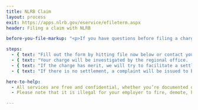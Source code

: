 ```yaml
---
title: NLRB Claim
layout: process
exit: https://apps.nlrb.gov/eservice/efileterm.aspx
header: Filing a claim with NLRB

before-you-file-markup: "<p>If you have questions before filing a charge or petition, you can call us at 1-866-667-NLRB or reach out to your nearest <a href='https://www.nlrb.gov/who-we-are/regional-offices'>Regional Office</a>.</p>"

steps:
  - { text: "Fill out the form by hitting file now below or contact your regional office within 6 months of the perceived offense.", img: "/assets/img/icons/steps/Pencil_Icon.png" }
  - { text: "Your charge will be investigated by the regional office.  The average time is 7-12 weeks.", img: "/assets/img/icons/steps/LegalForm_Icon.png" }
  - { text: "If the charge has merit, we will try to facilitate a settlement.", img: "/assets/img/icons/steps/Check_Icon.png" }
  - { text: "If there is no settlement, a complaint will be issued to be heard by an Administrative Law Judge.  The NLRB will represent the charging party.", img: "/assets/img/icons/steps/Gavel_Icon.png" }

here-to-help:
  - All services are free and confidential, whether you’re documented or not. We will not disclose any information to your employer unless you decide to file a formal complaint.
  - Please note that it is illegal for your employer to fire, demote, harass, or otherwise retaliate against you for filing a complaint with the NLRB.

---
```

